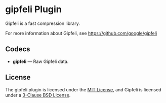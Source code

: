 # gipfeli Plugin #

Gipfeli is a fast compression library.

For more information about Gipfeli, see https://github.com/google/gipfeli

## Codecs ##

- **gipfeli** — Raw Gipfeli data.

## License ##

The gipfeli plugin is licensed under the [MIT
License](http://opensource.org/licenses/MIT), and Gipfeli is licensed
under a [3-Clause BSD
License](https://github.com/google/gipfeli/blob/master/COPYING).
